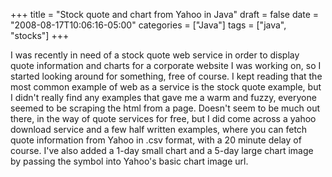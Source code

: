 +++
title = "Stock quote and chart from Yahoo in Java"
draft = false
date = "2008-08-17T10:06:16-05:00"
categories = ["Java"]
tags = ["java", "stocks"]
+++

I was recently in need of a stock quote web service in order to display
quote information and charts for a corporate website I was working on,
so I started looking around for something, free of course. I kept
reading that the most common example of web as a service is the stock
quote example, but I didn't really find any examples that gave me a warm
and fuzzy, everyone seemed to be scraping the html from a page. Doesn't
seem to be much out there, in the way of quote services for free, but I
did come across a yahoo download service and a few half written
examples, where you can fetch quote information from Yahoo in .csv
format, with a 20 minute delay of course. I've also added a 1-day small
chart and a 5-day large chart image by passing the symbol into Yahoo's
basic chart image url.

<div>
<script src="https://gist.github.com/jlcrow/75d3c92862345caa78e5.js"></script>
</div>
